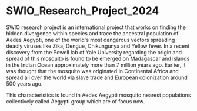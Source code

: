 # SWIO_Research_Project_2024
SWIO research project is an international project that works on finding the hidden divergence within species and trace the ancestral population of Aedes Aegypti, one of the world's most dangerous vectors spreading deadly viruses like Zika, Dengue, Chikungunya and Yellow fever. In a recent discovery from the Powell lab of Yale University regarding the origin and spread of this mosquito is found to be emerged on Madagascar and islands in the Indian Ocean approximately more than 7 million years ago. Earlier, it was thought that the mosquito was originated in Continental Africa and spread all over the world via slave trade and European colonization around 500 years ago. 

This characteristics is found in Aedes Aegypti mosquito nearest populations collectively called Aegypti group which are of focus now.

